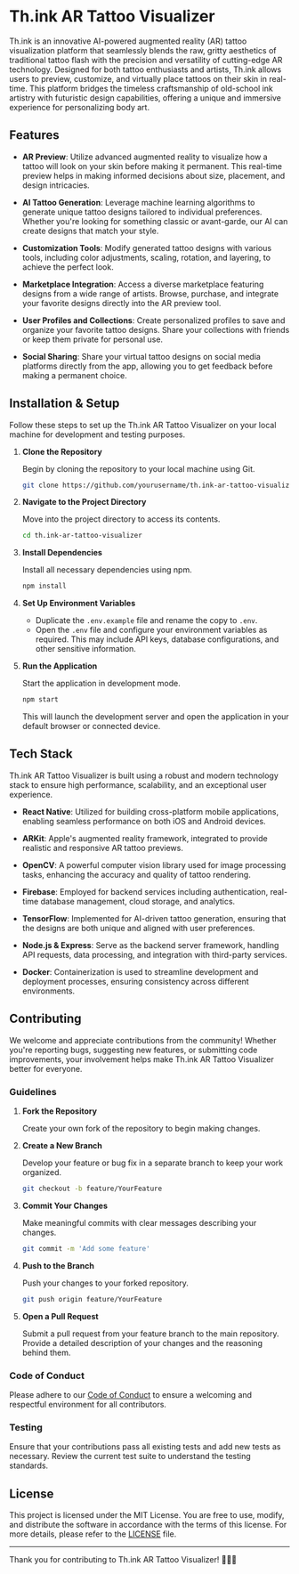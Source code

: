 # Th.ink AR Tattoo Visualizer

Th.ink is an innovative AI-powered augmented reality (AR) tattoo visualization platform that seamlessly blends the raw, gritty aesthetics of traditional tattoo flash with the precision and versatility of cutting-edge AR technology. Designed for both tattoo enthusiasts and artists, Th.ink allows users to preview, customize, and virtually place tattoos on their skin in real-time. This platform bridges the timeless craftsmanship of old-school ink artistry with futuristic design capabilities, offering a unique and immersive experience for personalizing body art.

## Features

- **AR Preview**: Utilize advanced augmented reality to visualize how a tattoo will look on your skin before making it permanent. This real-time preview helps in making informed decisions about size, placement, and design intricacies.

- **AI Tattoo Generation**: Leverage machine learning algorithms to generate unique tattoo designs tailored to individual preferences. Whether you're looking for something classic or avant-garde, our AI can create designs that match your style.

- **Customization Tools**: Modify generated tattoo designs with various tools, including color adjustments, scaling, rotation, and layering, to achieve the perfect look.

- **Marketplace Integration**: Access a diverse marketplace featuring designs from a wide range of artists. Browse, purchase, and integrate your favorite designs directly into the AR preview tool.

- **User Profiles and Collections**: Create personalized profiles to save and organize your favorite tattoo designs. Share your collections with friends or keep them private for personal use.

- **Social Sharing**: Share your virtual tattoo designs on social media platforms directly from the app, allowing you to get feedback before making a permanent choice.

## Installation & Setup

Follow these steps to set up the Th.ink AR Tattoo Visualizer on your local machine for development and testing purposes.

1. **Clone the Repository**

    Begin by cloning the repository to your local machine using Git.

    ```bash
    git clone https://github.com/yourusername/th.ink-ar-tattoo-visualizer.git
    ```

2. **Navigate to the Project Directory**

    Move into the project directory to access its contents.

    ```bash
    cd th.ink-ar-tattoo-visualizer
    ```

3. **Install Dependencies**

    Install all necessary dependencies using npm.

    ```bash
    npm install
    ```

4. **Set Up Environment Variables**

    - Duplicate the `.env.example` file and rename the copy to `.env`.
    - Open the `.env` file and configure your environment variables as required. This may include API keys, database configurations, and other sensitive information.

5. **Run the Application**

    Start the application in development mode.

    ```bash
    npm start
    ```

    This will launch the development server and open the application in your default browser or connected device.

## Tech Stack

Th.ink AR Tattoo Visualizer is built using a robust and modern technology stack to ensure high performance, scalability, and an exceptional user experience.

- **React Native**: Utilized for building cross-platform mobile applications, enabling seamless performance on both iOS and Android devices.

- **ARKit**: Apple's augmented reality framework, integrated to provide realistic and responsive AR tattoo previews.

- **OpenCV**: A powerful computer vision library used for image processing tasks, enhancing the accuracy and quality of tattoo rendering.

- **Firebase**: Employed for backend services including authentication, real-time database management, cloud storage, and analytics.

- **TensorFlow**: Implemented for AI-driven tattoo generation, ensuring that the designs are both unique and aligned with user preferences.

- **Node.js & Express**: Serve as the backend server framework, handling API requests, data processing, and integration with third-party services.

- **Docker**: Containerization is used to streamline development and deployment processes, ensuring consistency across different environments.

## Contributing

We welcome and appreciate contributions from the community! Whether you're reporting bugs, suggesting new features, or submitting code improvements, your involvement helps make Th.ink AR Tattoo Visualizer better for everyone.

### Guidelines

1. **Fork the Repository**

    Create your own fork of the repository to begin making changes.

2. **Create a New Branch**

    Develop your feature or bug fix in a separate branch to keep your work organized.

    ```bash
    git checkout -b feature/YourFeature
    ```

3. **Commit Your Changes**

    Make meaningful commits with clear messages describing your changes.

    ```bash
    git commit -m 'Add some feature'
    ```

4. **Push to the Branch**

    Push your changes to your forked repository.

    ```bash
    git push origin feature/YourFeature
    ```

5. **Open a Pull Request**

    Submit a pull request from your feature branch to the main repository. Provide a detailed description of your changes and the reasoning behind them.

### Code of Conduct

Please adhere to our [Code of Conduct](CODE_OF_CONDUCT.md) to ensure a welcoming and respectful environment for all contributors.

### Testing

Ensure that your contributions pass all existing tests and add new tests as necessary. Review the current test suite to understand the testing standards.

## License

This project is licensed under the MIT License. You are free to use, modify, and distribute the software in accordance with the terms of this license. For more details, please refer to the [LICENSE](LICENSE) file.

---

Thank you for contributing to Th.ink AR Tattoo Visualizer! 🚀💉✨
